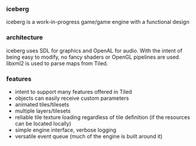 ### iceberg
iceberg is a work-in-progress game/game engine with a functional design

### architecture
iceberg uses SDL for graphics and OpenAL for audio.
With the intent of being easy to modify, no fancy shaders or OpenGL pipelines are used.
libxml2 is used to parse maps from Tiled.

### features
- intent to support many features offered in Tiled
- objects can easily receive custom parameters
- animated tiles/tilesets
- multiple layers/tilesets
- reliable tile texture loading regardless of tile definition (if the resources can be located locally)
- simple engine interface, verbose logging
- versatile event queue (much of the engine is built around it)
